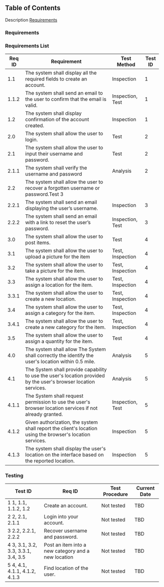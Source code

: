 ## Table of Contents
Description
[Requirements](#Requirements-Main)



### Requirements 





### Requirements List
Req ID | Requirement | Test Method | Test ID
--- | --- | --- | ---
1.1 | The system shall display all the required fields to create an account.| Inspection | 1		
1.1.2	| The system shall send an email to the user to confirm that the email is valid. |	Inspection, Test	| 1
1.2	| The system shall display confirmation of the account created. | Inspection | 1
2.0 | The system shall allow the user to login.  | Test | 2
2.1	| The system shall allow the user to input their username and password. | Test	| 2
2.1.1	| The system shall verify the username and password	| Analysis	| 2
2.2	| The system shall allow the user to recover a forgotten username or password.Test	3
2.2.1	| The system shall send an email displaying the user’s username. | Inspection |	3
2.2.2	| The system shall send an email with a link to reset the user’s password. | Inspection, Test	| 3
3.0 | The system shall allow the user to post items. | Test	| 4
3.1	| The system shall allow the user to upload a picture for the item	| Test, Inspection	| 4
3.2	| The system shall allow the user to take a picture for the item.	| Test, Inspection	| 4
3.3	| The system shall allow the user to assign a location for the item. | Test, Inspection	| 4
3.3.1	| The system shall allow the user to create a new location. | Test, Inspection	| 4
3.4	| The system shall allow the user to assign a category for the item. | Test, Inspection	| 4
3.4.1	| The system shall allow the user to create a new category for the item.	| Test, Inspection	| 4
3.5	| The system shall allow the user to assign a quantity for the item.	| Test	| 4
4.0 | The system shall allow The System shall correctly the identify the user's location within 0.5 mile.	| Analysis	| 5
4.1	| The System shall provide capability to use the user's location provided by the user's browser location services. | Analysis	| 5
4.1.1	| The System shall request permission to use the user's browser location services if not already granted. | Inspection, Test	| 5
4.1.2	| Given authorization, the system shall report the client's location using the browser's location services. | Inspection	| 5
4.1.3	| The system shall display the user's location on the interface based on the reported location. | Inspection	| 5

### Testing
Test ID	| Req ID	| Test Procedure	| Current Date
--- | --- | --- | --- 
1	1, 1.1, 1.1.2, 1.2 | Create an account.	| Not tested	| TBD
2	2, 2.1, 2.1.1	| Login into your account.	| Not tested	| TBD
3	2.2, 2.2.1, 2.2.2	| Recover username and password.	| Not tested	| TBD
4	3, 3.1, 3.2, 3.3, 3.3.1, 3.4, 3.5 	| Post an item into a new category and a new location	| Not tested	| TBD
5	4, 4.1, 4.1.1, 4.1.2, 4.1.3	| Find location of the user.	| Not tested	| TBD

